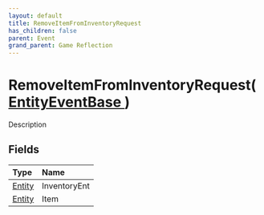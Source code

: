 ```yaml
---
layout: default
title: RemoveItemFromInventoryRequest
has_children: false
parent: Event
grand_parent: Game Reflection
---
```

# RemoveItemFromInventoryRequest( [ EntityEventBase ](/docs/game-reflection/events/entity_event_base) )
Description 

## Fields

| Type | Name |
|:-------------|:--------------|
| [Entity](/docs/game-reflection/classes/entity) | InventoryEnt |
| [Entity](/docs/game-reflection/classes/entity) | Item |


